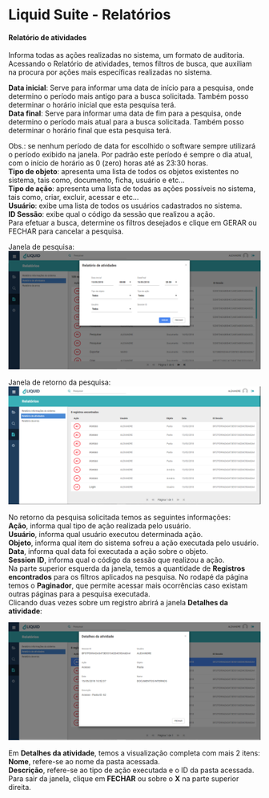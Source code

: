 # Liquid Suite - Relatórios  


#### Relatório de atividades   

Informa todas as ações realizadas no sistema, um formato de auditoria. Acessando o Relatório de atividades, temos filtros de busca, que auxiliam na procura por ações mais específicas realizadas no sistema.  

**Data inicial**: Serve para informar uma data de início para a pesquisa, onde determino o período mais antigo para a busca solicitada. Também posso determinar o horário inicial que esta pesquisa terá.  
**Data final**: Serve para informar uma data de fim para a pesquisa, onde determino o período mais atual para a busca solicitada. Também posso determinar o horário final que esta pesquisa terá.  

Obs.: se nenhum período de data for escolhido o software sempre utilizará o período exibido na janela. Por padrão este período é sempre o dia atual, com o início de horário as 0 (zero) horas até as 23:30 horas.  
**Tipo de objeto**: apresenta uma lista de todos os objetos existentes no sistema, tais como, documento, ficha, usuário e etc...  
**Tipo de ação**: apresenta uma lista de todas as ações possíveis no sistema, tais como, criar, excluir, acessar e etc...  
**Usuário**: exibe uma lista de todos os usuários cadastrados no sistema.  
**ID Sessão**: exibe qual o código da sessão que realizou a ação.  
Para efetuar a busca, determine os filtros desejados e clique em GERAR ou FECHAR para cancelar a pesquisa.  

Janela de pesquisa:
![Janela de pesquisa](img/039.png)  

Janela de retorno da pesquisa:  
![Janela de retorno da pesquisa](img/040.png)  

No retorno da pesquisa solicitada temos as seguintes informações:  
**Ação**, informa qual tipo de ação realizada pelo usuário.  
**Usuário**, informa qual usuário executou determinada ação.  
**Objeto**, informa qual item do sistema sofreu a ação executada pelo usuário.  
**Data**, informa qual data foi executada a ação sobre o objeto.  
**Session ID**, informa qual o código da sessão que realizou a ação.  
Na parte superior esquerda da janela, temos a quantidade de **Registros encontrados** para os filtros aplicados na pesquisa. No rodapé da página temos o **Paginador**, que permite acessar mais ocorrências caso existam outras páginas para a pesquisa executada.  
Clicando duas vezes sobre um registro abrirá a janela **Detalhes da atividade**:

![Detalhes da atividade](img/041.png)

Em **Detalhes da atividade**, temos a visualização completa com mais 2 itens:  
**Nome**, refere-se ao nome da pasta acessada.  
**Descrição**, refere-se ao tipo de ação executada e o ID da pasta acessada.  
Para sair da janela, clique em **FECHAR** ou sobre o **X** na parte superior direita.  
